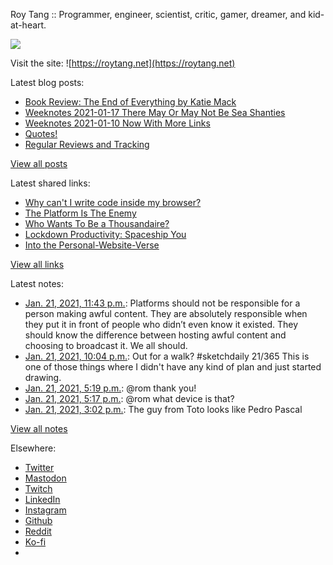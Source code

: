 Roy Tang :: Programmer, engineer, scientist, critic, gamer, dreamer, and kid-at-heart.

![](https://roytang.net/static/img/profile.jpg)

Visit the site: ![https://roytang.net](https://roytang.net)

Latest blog posts:

- [Book Review: The End of Everything by Katie Mack](https://roytang.net/2021/01/end-of-everything/)
- [Weeknotes 2021-01-17 There May Or May Not Be Sea Shanties](https://roytang.net/2021/01/weeknotes-2021-01-17/)
- [Weeknotes 2021-01-10 Now With More Links](https://roytang.net/2021/01/weeknotes-2021-01-10/)
- [Quotes!](https://roytang.net/2021/01/quotes/)
- [Regular Reviews and Tracking](https://roytang.net/2021/01/regular-reviews/)

[View all posts](https://roytang.net/blog)

Latest shared links:

- [Why can&#x27;t I write code inside my browser?](https://roytang.net/2021/01/why-cant-i-write-code-inside-my-browser/)
- [The Platform Is The Enemy](https://roytang.net/2021/01/the-platform-is-the-enemy/)
- [Who Wants To Be a Thousandaire?](https://roytang.net/2021/01/who-wants-to-be-a-thousandaire/)
- [Lockdown Productivity: Spaceship You](https://roytang.net/2021/01/lockdown-productivity-spaceship-you/)
- [Into the Personal-Website-Verse](https://roytang.net/2021/01/into-the-personal-website-verse/)

[View all links](https://roytang.net/links)

Latest notes:

- [Jan. 21, 2021, 11:43 p.m.](https://roytang.net/2021/01/1352280628490747906/): Platforms should not be responsible for a person making awful content. They are absolutely responsible when they put it in front of people who didn’t even know it existed. They should know the difference between hosting awful content and choosing to broadcast it. We all should.
- [Jan. 21, 2021, 10:04 p.m.](https://roytang.net/2021/01/1352255863466049540/): Out for a walk? #sketchdaily 21/365 This is one of those things where I didn&#x27;t have any kind of plan and just started drawing.
- [Jan. 21, 2021, 5:19 p.m.](https://roytang.net/2021/01/1352184058369871874/): @rom thank you!
- [Jan. 21, 2021, 5:17 p.m.](https://roytang.net/2021/01/1352183495053852672/): @rom what device is that?
- [Jan. 21, 2021, 3:02 p.m.](https://roytang.net/2021/01/1352149509652922373/): The guy from Toto looks like Pedro Pascal

[View all notes](https://roytang.net/notes)

Elsewhere:

- [Twitter](https://twitter.com/roytang)
- [Mastodon](https://mastodon.technology/@roytang)
- [Twitch](https://twitch.tv/twitchyroy)
- [LinkedIn](https://www.linkedin.com/in/roytang)
- [Instagram](https://instagram.com/roytang0400)
- [Github](https://github.com/roytang)
- [Reddit](https://reddit.com/u/hungryroy)
- [Ko-fi](https://ko-fi.com/roytang)
- [](mailto:hello@roytang.net)